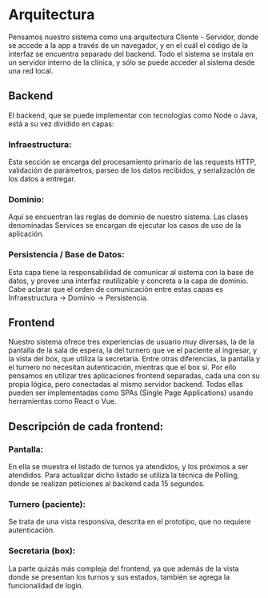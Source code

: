 # Arquitectura

Pensamos nuestro sistema como una arquitectura Cliente - Servidor, donde se accede a la app a través de un navegador, y en el cuál el código
de la interfaz se encuentra separado del backend. Todo el sistema se instala en un servidor interno de la clínica, y sólo se puede acceder
al sistema desde una red local.

## Backend

El backend, que se puede implementar con tecnologías como Node o Java, está a su vez dividido en capas:

### Infraestructura:

Esta sección se encarga del procesamiento primario de las requests HTTP, validación de parámetros, parseo de los datos
recibidos, y serialización de los datos a entregar.

### Dominio:

Aquí se encuentran las reglas de dominio de nuestro sistema. Las clases denominadas Services se encargan de ejecutar los casos de
uso de la aplicación.

### Persistencia / Base de Datos:

Esta capa tiene la responsabilidad de comunicar al sistema con la base de datos, y provee una interfaz reutilizable y concreta a la capa de
dominio.
Cabe aclarar que el orden de comunicación entre estas capas es Infraestructura -> Dominio -> Persistencia.

## Frontend

Nuestro sistema ofrece tres experiencias de usuario muy diversas, la de la pantalla de la sala de espera, la del turnero que ve el paciente
al ingresar, y la vista del box, que utiliza la secretaria. Entre otras diferencias, la pantalla y el turnero no necesitan autenticación,
mientras que el box sí. Por ello pensamos en utilizar tres aplicaciones frontend separadas, cada una con su propia lógica, pero conectadas
al mismo servidor backend. Todas ellas pueden ser implementadas como SPAs (Single Page Applications) usando herramientas como React o Vue.

## Descripción de cada frontend:

### Pantalla:

En ella se muestra el listado de turnos ya atendidos, y los próximos a ser atendidos. Para actualizar dicho listado se utiliza la
técnica de Polling, donde se realizan peticiones al backend cada 15 segundos.

### Turnero (paciente):

Se trata de una vista responsiva, descrita en el prototipo, que no requiere autenticación.

### Secretaria (box):

La parte quizás más compleja del frontend, ya que además de la vista donde se presentan los turnos y sus estados, también se agrega la
funcionalidad de login.